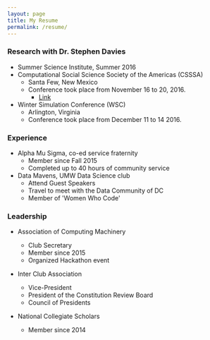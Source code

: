 ```yaml
---
layout: page
title: My Resume
permalink: /resume/
---
```


### Research with Dr. Stephen Davies
 * Summer Science Institute, Summer 2016
 * Computational Social Science Society of the Americas (CSSSA)
    * Santa Few, New Mexico
    * Conference took place from November 16 to 20, 2016.
      * [Link](http://cs.umw.edu/~stephen/daviesZontine.pdf)
 * Winter Simulation Conference (WSC)
    * Arlington, Virginia
    * Conference took place from December 11 to 14 2016.

### Experience
 * Alpha Mu Sigma, co-ed service fraternity
   * Member since Fall 2015
   * Completed up to 40 hours of community service
 * Data Mavens, UMW Data Science club
   * Attend Guest Speakers
   * Travel to meet with the Data Community of DC
   * Member of 'Women Who Code'

### Leadership

* Association of Computing Machinery
  * Club Secretary
  * Member since 2015
  * Organized Hackathon event
  
* Inter Club Association
  * Vice-President
  * President of the Constitution Review Board
  * Council of Presidents
  
* National Collegiate Scholars
  * Member since 2014
